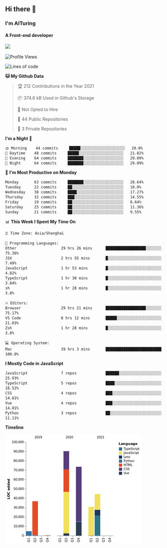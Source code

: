 ## Hi there 👋
### I'm AITuring
#### A Front-end developer

<img src="./dhx.gif" width="400px"/>

<!--START_SECTION:waka-->
![Profile Views](http://img.shields.io/badge/Profile%20Views-1-blue)

![Lines of code](https://img.shields.io/badge/From%20Hello%20World%20I%27ve%20Written-281162%20lines%20of%20code-blue)

**🐱 My Github Data** 

> 🏆 212 Contributions in the Year 2021
 > 
> 📦 374.6 kB Used in Github's Storage 
 > 
> 🚫 Not Opted to Hire
 > 
> 📜 44 Public Repositories 
 > 
> 🔑 3 Private Repositories  
 > 
**I'm a Night 🦉** 

```text
🌞 Morning    44 commits     █████░░░░░░░░░░░░░░░░░░░░   20.0% 
🌆 Daytime    48 commits     █████░░░░░░░░░░░░░░░░░░░░   21.82% 
🌃 Evening    64 commits     ███████░░░░░░░░░░░░░░░░░░   29.09% 
🌙 Night      64 commits     ███████░░░░░░░░░░░░░░░░░░   29.09%

```
📅 **I'm Most Productive on Monday** 

```text
Monday       63 commits     ███████░░░░░░░░░░░░░░░░░░   28.64% 
Tuesday      22 commits     ██░░░░░░░░░░░░░░░░░░░░░░░   10.0% 
Wednesday    38 commits     ████░░░░░░░░░░░░░░░░░░░░░   17.27% 
Thursday     32 commits     ███░░░░░░░░░░░░░░░░░░░░░░   14.55% 
Friday       19 commits     ██░░░░░░░░░░░░░░░░░░░░░░░   8.64% 
Saturday     25 commits     ██░░░░░░░░░░░░░░░░░░░░░░░   11.36% 
Sunday       21 commits     ██░░░░░░░░░░░░░░░░░░░░░░░   9.55%

```


📊 **This Week I Spent My Time On** 

```text
⌚︎ Time Zone: Asia/Shanghai

💬 Programming Languages: 
Other                    29 hrs 26 mins      ██████████████████░░░░░░░   75.36% 
JSX                      2 hrs 55 mins       █░░░░░░░░░░░░░░░░░░░░░░░░   7.49% 
JavaScript               1 hr 53 mins        █░░░░░░░░░░░░░░░░░░░░░░░░   4.82% 
TypeScript               1 hr 30 mins        █░░░░░░░░░░░░░░░░░░░░░░░░   3.84% 
sh                       1 hr 28 mins        █░░░░░░░░░░░░░░░░░░░░░░░░   3.8%

🔥 Editors: 
Browser                  29 hrs 21 mins      ██████████████████░░░░░░░   75.17% 
VS Code                  8 hrs 12 mins       █████░░░░░░░░░░░░░░░░░░░░   21.03% 
Zsh                      1 hr 28 mins        █░░░░░░░░░░░░░░░░░░░░░░░░   3.8%

💻 Operating System: 
Mac                      39 hrs 3 mins       █████████████████████████   100.0%

```

**I Mostly Code in JavaScript** 

```text
JavaScript               7 repos             ██████░░░░░░░░░░░░░░░░░░░   25.93% 
TypeScript               5 repos             ████░░░░░░░░░░░░░░░░░░░░░   18.52% 
CSS                      4 repos             ███░░░░░░░░░░░░░░░░░░░░░░   14.81% 
Vue                      4 repos             ███░░░░░░░░░░░░░░░░░░░░░░   14.81% 
Python                   3 repos             ██░░░░░░░░░░░░░░░░░░░░░░░   11.11%

```


**Timeline**

![Chart not found](https://raw.githubusercontent.com/AITuring/AITuring/main/charts/bar_graph.png) 


<!--END_SECTION:waka-->


